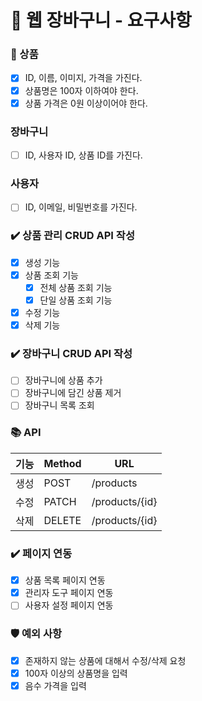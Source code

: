 # 📄 웹 장바구니 - 요구사항

### 🎁 상품

- [x]  ID, 이름, 이미지, 가격을 가진다.
- [x]  상품명은 100자 이하여야 한다.
- [x]  상품 가격은 0원 이상이어야 한다.

### 장바구니

- [ ]  ID, 사용자 ID, 상품 ID를 가진다.

### 사용자

- [ ]  ID, 이메일, 비밀번호를 가진다.

### ✔️ 상품 관리 CRUD API 작성

- [x]  생성 기능
- [x]  상품 조회 기능
    - [x] 전체 상품 조회 기능
    - [x] 단일 상품 조회 기능
- [x]  수정 기능
- [x]  삭제 기능

### ✔️ 장바구니 CRUD API 작성

- [ ] 장바구니에 상품 추가
- [ ] 장바구니에 담긴 상품 제거
- [ ] 장바구니 목록 조회

### 📚 API

| 기능  | Method | URL            |
|-----|--------|----------------|
| 생성  | POST   | /products      |
| 수정  | PATCH  | /products/{id} |
| 삭제  | DELETE | /products/{id} |

### ✔️ 페이지 연동

- [x]  상품 목록 페이지 연동
- [x]  관리자 도구 페이지 연동
- [ ]  사용자 설정 페이지 연동

### 🛡️ 예외 사항

- [x] 존재하지 않는 상품에 대해서 수정/삭제 요청
- [x] 100자 이상의 상품명을 입력
- [x] 음수 가격을 입력
